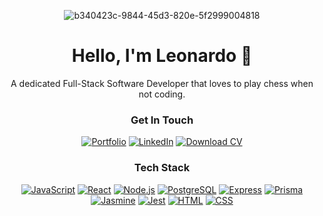 <div align="center">

![b340423c-9844-45d3-820e-5f2999004818](https://github.com/user-attachments/assets/46ace7cd-8776-43f5-9aeb-9b66b98d198c)

# Hello, I'm Leonardo 🖖

A dedicated Full-Stack Software Developer that loves to play chess when not coding.

### Get In Touch

[![Portfolio][Portfolio]][Portfolio-url]
[![LinkedIn][LinkedIn]][LinkedIn-url]
[![Download CV][CV]][CV-url]

### Tech Stack
[![JavaScript][JavaScript]][JavaScript-url]
[![React][React]][React-url]
[![Node.js][Nodejs]][Nodejs-url]
[![PostgreSQL][PostgreSQL]][PostgreSQL-url]
[![Express][Express]][Express-url]
[![Prisma][Prisma]][Prisma-url]
[![Jasmine][Jasmine]][Jasmine-url]
[![Jest][Jest]][Jest-url]
[![HTML][HTML]][HTML-url]
[![CSS][CSS]][CSS-url]

</div>

[Portfolio]: https://img.shields.io/badge/Portfolio-000000?style=for-the-badge&logo=vercel&logoColor=white
[Portfolio-url]: https://leonardolodi.vercel.app/
[LinkedIn]: https://img.shields.io/badge/LinkedIn-0A66C2?style=for-the-badge&logo=linkedin&logoColor=white
[LinkedIn-url]: https://www.linkedin.com/in/leonardo-saraceli-almeida-lodi/
[CV]: https://img.shields.io/badge/Download%20CV-4A90E2?style=for-the-badge&logo=google-drive&logoColor=white
[CV-url]: https://leonardolodi.vercel.app/assets/LeonardoLodi_CV-CN9cJnPx.pdf
[JavaScript]: https://img.shields.io/badge/JavaScript-F7DF1E?style=for-the-badge&logo=javascript&logoColor=black
[JavaScript-url]: https://www.javascript.com
[React]: https://img.shields.io/badge/React-61DAFB?style=for-the-badge&logo=react&logoColor=black
[React-url]: https://reactjs.org
[Nodejs]: https://img.shields.io/badge/Node.js-339933?style=for-the-badge&logo=nodedotjs&logoColor=white
[Nodejs-url]: https://nodejs.org
[PostgreSQL]: https://img.shields.io/badge/PostgreSQL-336791?style=for-the-badge&logo=postgresql&logoColor=white
[PostgreSQL-url]: https://www.postgresql.org
[Express]: https://img.shields.io/badge/Express-000000?style=for-the-badge&logo=express&logoColor=white
[Express-url]: https://expressjs.com
[Prisma]: https://img.shields.io/badge/Prisma-2D3748?style=for-the-badge&logo=prisma&logoColor=white
[Prisma-url]: https://www.prisma.io
[Jasmine]: https://img.shields.io/badge/Jasmine-8A4182?style=for-the-badge&logo=jasmine&logoColor=white
[Jasmine-url]: https://jasmine.github.io
[Jest]: https://img.shields.io/badge/Jest-C21325?style=for-the-badge&logo=jest&logoColor=white
[Jest-url]: https://jestjs.io
[HTML]: https://img.shields.io/badge/HTML5-E34F26?style=for-the-badge&logo=html5&logoColor=white
[HTML-url]: https://developer.mozilla.org/en-US/docs/Web/HTML
[CSS]: https://img.shields.io/badge/CSS3-1572B6?style=for-the-badge&logo=css3&logoColor=white
[CSS-url]: https://developer.mozilla.org/en-US/docs/Web/CSS
